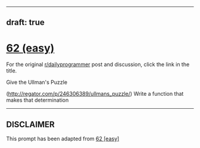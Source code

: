---
draft: true
----

# [62 (easy)](https://www.reddit.com/r/dailyprogrammer/comments/urqcx/682012_challenge_62_easy/)

For the original [r/dailyprogrammer](https://www.reddit.com/r/dailyprogrammer/) post and discussion, click the link in the title.

Give the Ullman's Puzzle

(http://regator.com/p/246306389/ullmans_puzzle/)
Write a function that makes that determination


----
## **DISCLAIMER**
This prompt has been adapted from [62 [easy]](https://www.reddit.com/r/dailyprogrammer/comments/urqcx/682012_challenge_62_easy/
)
